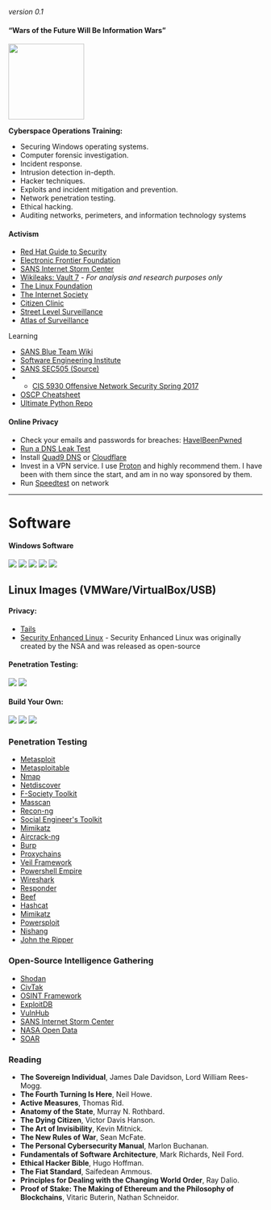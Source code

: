 *version 0.1*

#### “Wars of the Future Will Be Information Wars”

<img style="text-align:center;width:150px;height:150px;"  src="https://github.com/sputnikOS/website/blob/main/public/cia.png?raw=true" />

**Cyberspace Operations Training:**
- Securing Windows operating systems. 
- Computer forensic investigation. 
- Incident response. 
- Intrusion detection in-depth. 
- Hacker techniques. 
- Exploits and incident mitigation and prevention. 
- Network penetration testing. 
- Ethical hacking. 
- Auditing networks, perimeters, and information technology systems
#### Activism
- [Red Hat Guide to Security](https://docs.redhat.com/en/documentation/red_hat_enterprise_linux/4/html/security_guide/index#index)
- [Electronic Frontier Foundation](https://www.eff.org)
- [SANS Internet Storm Center](https://proton.me/)
- [Wikileaks: Vault 7](https://wikileaks.org/ciav7p1/) - *For analysis and research purposes only*
- [The Linux Foundation](https://linuxfoundation.org)
- [The Internet Society](https://www.internetsociety.org)
- [Citizen Clinic](https://citizenclinic.io)
- [Street Level Surveillance](https://sls.eff.org/)
- [Atlas of Surveillance](https://atlasofsurveillance.org/)

Learning

- [SANS Blue Team Wiki](https://wiki.sans.blue/#!index.md)
- [Software Engineering Institute](https://www.sei.cmu.edu)
- [SANS SEC505 (Source)](https://github.com/p0w3rsh3ll/SEC505)
- - [CIS 5930 Offensive Network Security Spring 2017](https://www.cs.fsu.edu/~liux/courses/offensivenetsec/index.html)
- [OSCP Cheatsheet](https://github.com/0xsyr0/OSCP)
- [Ultimate Python Repo](https://github.com/vinta/awesome-python?tab=readme-ov-file#distributed-computing)
#### Online Privacy
- Check your emails and passwords for breaches: [HaveIBeenPwned](https://haveibeenpwned.com/)
- [Run a DNS Leak Test](https://www.dnsleaktest.com)
- Install [Quad9 DNS](https://on.quad9.net) or [Cloudflare](https://www.cloudflare.com/learning/dns/what-is-1.1.1.1/DNS)
- Invest in a VPN service. I use [Proton](https://proton.me/) and highly recommend them. I have been with them since the start, and am in no way sponsored by them.
- Run [Speedtest](https://speed.cloudflare.com) on network


---

# Software
#### Windows Software
<a href="https://learn.microsoft.com/en-us/powershell/"><img src="https://img.shields.io/badge/powershell-5391FE?style=for-the-badge&logo=powershell&logoColor=white"></a>
<a href="https://git-scm.com/downloads"><img src="https://img.shields.io/badge/GIT-E44C30?style=for-the-badge&logo=git&logoColor=white"></a>
<a href="https://www.postman.com/downloads/"><img src="https://img.shields.io/badge/Postman-FF6C37?style=for-the-badge&logo=Postman&logoColor=white"></a>
<a href="https://www.vmware.com/products/workstation-player/"><img src="https://img.shields.io/badge/VMware-231f20?style=for-the-badge&logo=VMware&logoColor=white"></a>
<a href="https://www.virtualbox.org/wiki/Downloads"><img src="https://img.shields.io/badge/VirtualBox-21416b?style=for-the-badge&logo=VirtualBox&logoColor=white"></a>


## Linux Images (VMWare/VirtualBox/USB)
#### Privacy:
- [Tails](https://tails.net/install/index.en.html)
- [Security Enhanced Linux](https://github.com/SELinuxProject/selinux) - Security Enhanced Linux was originally created by the NSA and was released as open-source


#### Penetration Testing:
<a href="https://kali.org"><img src="https://img.shields.io/badge/Kali_Linux-557C94?style=for-the-badge&logo=kali-linux&logoColor=white"></a>
<a href="https://blackarch.org/downloads.html"><img src="https://img.shields.io/badge/BlackArch-000000?style=for-the-badge&logo=arch-linux&logoColor=white"></a>

#### Build Your Own:
<a href="https://www.debian.org/download"><img src="https://img.shields.io/badge/Debian-A81D33?style=for-the-badge&logo=debian&logoColor=white"></a>
<a href="https://ubuntu.com/download"><img src="https://img.shields.io/badge/Ubuntu-E95420?style=for-the-badge&logo=ubuntu&logoColor=white"></a>
<a href="https://archlinux.org/download/"><img src="https://img.shields.io/badge/Arch_Linux-1793D1?style=for-the-badge&logo=arch-linux&logoColor=white"></a>

### Penetration Testing

- [Metasploit](https://github.com/rapid7/metasploit-framework)
- [Metasploitable](https://github.com/rapid7/metasploitable3)
- [Nmap](https://nmap.org)
- [Netdiscover](https://www.kali.org/tools/netdiscover/)
- [F-Society Toolkit](https://github.com/Manisso/fsociety)
- [Masscan](https://github.com/robertdavidgraham/masscan)
- [Recon-ng](https://github.com/lanmaster53/recon-ng)
- [Social Engineer's Toolkit](https://github.com/trustedsec/social-engineer-toolkit)
- [Mimikatz](https://github.com/ParrotSec/mimikatz)
- [Aircrack-ng](https://github.com/aircrack-ng/aircrack-ng)
- [Burp](https://portswigger.net/burp)
- [Proxychains](https://github.com/haad/proxychains)
- [Veil Framework](https://github.com/Veil-Framework)
- [Powershell Empire](https://github.com/EmpireProject/Empire)
- [Wireshark](https://www.wireshark.org/download.html)
- [Responder](https://github.com/SpiderLabs/Responder)
- [Beef](https://github.com/beefproject/beef)
- [Hashcat](https://hashcat.net/hashcat/)
- [Mimikatz](https://github.com/ParrotSec/mimikatz)
- [Powersploit](https://github.com/PowerShellMafia/PowerSploit)
- [Nishang](https://github.com/samratashok/nishang)
- [John the Ripper](https://github.com/openwall/john)

### Open-Source Intelligence Gathering
- [Shodan](https://www.shodan.io)
- [CivTak](https://www.civtak.org/2020/09/23/wintak-is-publicly-available/)
- [OSINT Framework](https://osintframework.com/)
- [ExploitDB](https://www.exploit-db.com/)
- [VulnHub](https://www.vulnhub.com/)
- [SANS Internet Storm Center](https://isc.sans.edu)
- [NASA Open Data](https://data.nasa.gov)
- [SOAR](https://soar.earth)


### Reading
- **The Sovereign Individual**, James Dale Davidson, Lord William Rees-Mogg.
- **The Fourth Turning Is Here**, Neil Howe.
- **Active Measures**, Thomas Rid.
- **Anatomy of the State**, Murray N. Rothbard.
- **The Dying Citizen**, Victor Davis Hanson.
- **The Art of Invisibility**, Kevin Mitnick.
- **The New Rules of War**, Sean McFate.
- **The Personal Cybersecurity Manual**, Marlon Buchanan.
- **Fundamentals of Software Architecture**, Mark Richards, Neil Ford.
- **Ethical Hacker Bible**, Hugo Hoffman.
- **The Fiat Standard**, Saifedean Ammous.
- **Principles for Dealing with the Changing World Order**, Ray Dalio.
- **Proof of Stake: The Making of Ethereum and the Philosophy of Blockchains**, Vitaric Buterin, Nathan Schneidor.


